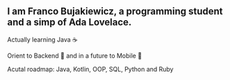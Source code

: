 ## I am Franco Bujakiewicz, a programming student and a simp of Ada Lovelace. 

Actually learning Java ☕

Orient to Backend 💾 and in a future to Mobile 📱

Acutal roadmap: Java, Kotlin, OOP, SQL, Python and Ruby


